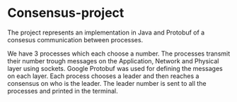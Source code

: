 # Consensus-project

The project represents an implementation in Java and Protobuf of a consesus communication between processes.

We have 3 processes which each choose a number. The processes transmit their number trough messages on the Application, Network and Physical layer using sockets.
Google Protobuf was used for defining the messages on each layer. Each process chooses a leader and then reaches a consensus on who is the leader. The leader number is sent to all the processes and printed in the terminal. 

